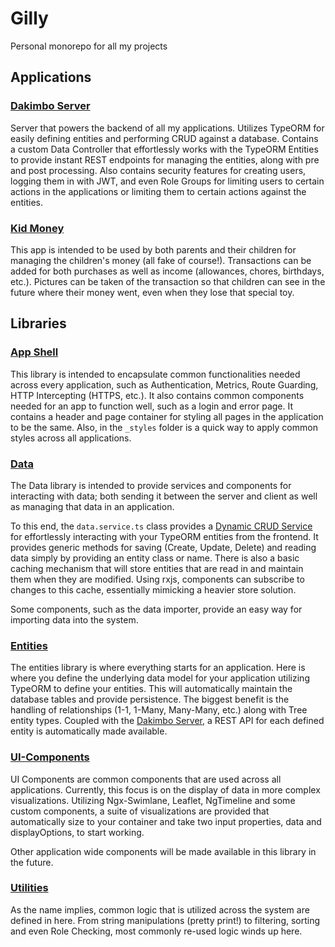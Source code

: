 # Gilly
Personal monorepo for all my projects

## Applications 

### [Dakimbo Server](https://github.com/PaddingtonTheBear/gilly/tree/master/apps/dakimbo-server)

Server that powers the backend of all my applications. Utilizes TypeORM for easily defining entities and performing CRUD against a database. Contains a custom Data Controller that effortlessly works with the TypeORM Entities to provide instant REST endpoints for managing the entities, along with pre and post processing. Also contains security features for creating users, logging them in with JWT, and even Role Groups for limiting users to certain actions in the applications or limiting them to certain actions against the entities.

### [Kid Money](https://github.com/PaddingtonTheBear/gilly/tree/master/apps/kid-money)

This app is intended to be used by both parents and their children for managing the children's money (all fake of course!). Transactions can be added for both purchases as well as income (allowances, chores, birthdays, etc.). Pictures can be taken of the transaction so that children can see in the future where their money went, even when they lose that special toy.

## Libraries

### [App Shell](https://github.com/PaddingtonTheBear/gilly/tree/master/libs/app-shell)

This library is intended to encapsulate common functionalities needed across every application, such as Authentication, Metrics, Route Guarding, HTTP Intercepting (HTTPS, etc.). It also contains common components needed for an app to function well, such as a login and error page. It contains a header and page container for styling all pages in the application to be the same. Also, in the ```_styles``` folder is a quick way to apply common styles across all applications.

### [Data](https://github.com/PaddingtonTheBear/gilly/tree/master/libs/data)

The Data library is intended to provide services and components for interacting with data; both sending it between the server and client as well as managing that data in an application. 

To this end, the ```data.service.ts``` class provides a [Dynamic CRUD Service](https://medium.com/@jeffgilliland/creating-a-dynamic-crud-service-in-angular-992229c9be56) for effortlessly interacting with your TypeORM entities from the frontend. It provides generic methods for saving (Create, Update, Delete) and reading data simply by providing an entity class or name. There is also a basic caching mechanism that will store entities that are read in and maintain them when they are modified. Using rxjs, components can subscribe to changes to this cache, essentially mimicking a heavier store solution.

Some components, such as the data importer, provide an easy way for importing data into the system.

### [Entities](https://github.com/PaddingtonTheBear/gilly/tree/master/libs/entities)

The entities library is where everything starts for an application. Here is where you define the underlying data model for your application utilizing TypeORM to define your entities. This will automatically maintain the database tables and provide persistence. The biggest benefit is the handling of relationships (1-1, 1-Many, Many-Many, etc.) along with Tree entity types. Coupled with the [Dakimbo Server](https://github.com/PaddingtonTheBear/gilly/tree/master/apps/dakimbo-server), a REST API for each defined entity is automatically made available.

### [UI-Components](https://github.com/PaddingtonTheBear/gilly/tree/master/libs/ui-components)

UI Components are common components that are used across all applications. Currently, this focus is on the display of data in more complex visualizations. Utilizing Ngx-Swimlane, Leaflet, NgTimeline and some custom components, a suite of visualizations are provided that automatically size to your container and take two input properties, data and displayOptions, to start working.

Other application wide components will be made available in this library in the future.

### [Utilities](https://github.com/PaddingtonTheBear/gilly/tree/master/libs/utilities)

As the name implies, common logic that is utilized across the system are defined in here. From string manipulations (pretty print!) to filtering, sorting and even Role Checking, most commonly re-used logic winds up here.